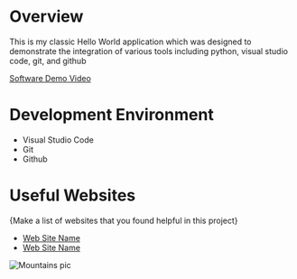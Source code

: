 # Overview

This is my classic Hello World application which was designed to demonstrate the integration of various tools including python, visual studio code, git, and github

[Software Demo Video](http://youtube.link.goes.here)

# Development Environment

* Visual Studio Code
* Git
* Github

# Useful Websites

{Make a list of websites that you found helpful in this project}
* [Web Site Name](http://url.link.goes.here)
* [Web Site Name](http://url.link.goes.here)

![Mountains pic](banner.jpg)